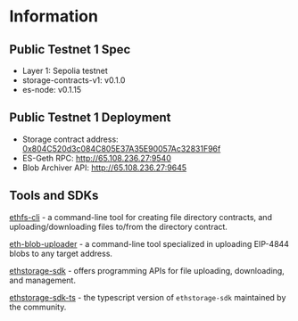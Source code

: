 # Information


## Public Testnet 1 Spec

* Layer 1: Sepolia testnet
* storage-contracts-v1: v0.1.0
* es-node: v0.1.15

## Public Testnet 1 Deployment

* Storage contract address: [0x804C520d3c084C805E37A35E90057Ac32831F96f](https://sepolia.etherscan.io/address/0x804C520d3c084C805E37A35E90057Ac32831F96f)
* ES-Geth RPC: http://65.108.236.27:9540
* Blob Archiver API: http://65.108.236.27:9645

## Tools and SDKs

[ethfs-cli](https://github.com/ethstorage/ethfs-cli) - a command-line tool for creating file directory contracts, and uploading/downloading files to/from the directory contract.

[eth-blob-uploader](https://github.com/ethstorage/eth-blob-uploader) - a command-line tool specialized in uploading EIP-4844 blobs to any target address.

[ethstorage-sdk](https://github.com/ethstorage/ethstorage-sdk)  -  offers programming APIs for file uploading, downloading, and management.

[ethstorage-sdk-ts](https://www.npmjs.com/package/ethstorage-sdk-ts) - the typescript version of `ethstorage-sdk` maintained by the community.

